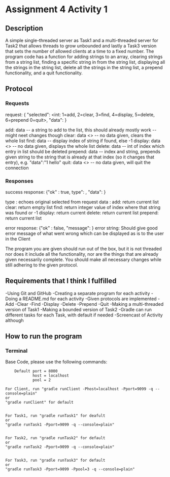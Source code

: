 # Assignment 4 Activity 1
## Description
A simple single-threaded server as Task1 and a multi-threaded server for Task2 that allows threads to grow unbounded and lastly a Task3 version that sets
the number of allowed clients at a time to a fixed number. The program code has a function for adding strings to an array, clearing strings from a string list,
finding a specific string in from the string list, displaying all the strings in the string list, delete all the strings in the string list, a prepend functionality, and 
a quit functionality.

## Protocol
### Requests
request: { "selected": <int: 1=add, 2=clear, 3=find, 4=display, 5=delete, 6=prepend
0=quit>, "data": <thing to send>}

  add: data <string> -- a string to add to the list, this should already mostly work -- might neet changes though
  clear: data <> -- no data given, clears the whole list
  find: data <string> -- display index of string if found, else -1
  display: data <> -- no data given, displays the whole list
  delete: data <int> -- int of index which entry in list should be deleted
  prepend: data <int> <string> -- index and string, prepends given string to the string that is already at that index (so it changes that entry), e.g. "data":"1 hello"
  quit: data <> -- no data given, will quit the connection

### Responses
success response: {"ok" : true, type": <String>, "data": <thing to return> }

type <String>: echoes original selected from request
data <string>: 
    add: return current list
    clear: return empty list
    find: return integer value of index where that string was found or -1
    display: return current
    delete: return current list
    prepend: return current list


error response: {"ok" : false, "message": <error string> }
error string: Should give good error message of what went wrong which can be displayed as is to the user in the Client

The program you are given should run out of the box, but it is not threaded nor does it include all the functionality, nor are the things that are already given necessarily complete. You should make all necessary changes while still adhering to the given protocol. 

## Requirements that I think I fulfilled 
-Using Git and GitHub
-Creating a separate program for each activity
-Doing a README.md for each activity
-Given protocols are implemented
    -Add
    -Clear
    -Find
    -Display
    -Delete
    -Prepend
    -Quit
-Making a multi-threaded version of Task1
-Making a bounded version of Task2
-Gradle can run different tasks for each Task, with default if needed
-Screencast of Activity although

## How to run the program
### Terminal
Base Code, please use the following commands:
```
    Default port = 8000
            host = localhost
            pool = 2
```   
    For Client, run "gradle runClient -Phost=localhost -Pport=9099 -q --console=plain"
    or
    "gradle runClient" for default
```   
```
    For Task1, run "gradle runTask1" for deafult
    or
    "gradle runTask1 -Pport=9099 -q --console=plain"
```
```
    For Task2, run "gradle runTask2" for default
    or
    "gradle runTask2 -Pport=9099 -q --console=plain"
```
```
    For Task3, run "gradle runTask3" for default
    or
    "gradle runTask3 -Pport=9099 -Ppool=3 -q --console=plain"
```
